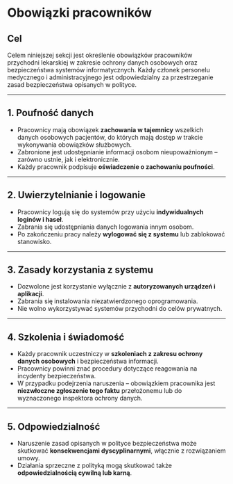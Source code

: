 # Obowiązki pracowników

## Cel

Celem niniejszej sekcji jest określenie obowiązków pracowników przychodni lekarskiej w zakresie ochrony danych osobowych oraz bezpieczeństwa systemów informatycznych. Każdy członek personelu medycznego i administracyjnego jest odpowiedzialny za przestrzeganie zasad bezpieczeństwa opisanych w polityce.

---

## 1. Poufność danych

- Pracownicy mają obowiązek **zachowania w tajemnicy** wszelkich danych osobowych pacjentów, do których mają dostęp w trakcie wykonywania obowiązków służbowych.
- Zabronione jest udostępnianie informacji osobom nieupoważnionym – zarówno ustnie, jak i elektronicznie.
- Każdy pracownik podpisuje **oświadczenie o zachowaniu poufności**.

---

## 2. Uwierzytelnianie i logowanie

- Pracownicy logują się do systemów przy użyciu **indywidualnych loginów i haseł**.
- Zabrania się udostępniania danych logowania innym osobom.
- Po zakończeniu pracy należy **wylogować się z systemu** lub zablokować stanowisko.

---

## 3. Zasady korzystania z systemu

- Dozwolone jest korzystanie wyłącznie z **autoryzowanych urządzeń i
aplikacji**.
- Zabrania się instalowania niezatwierdzonego oprogramowania.
- Nie wolno wykorzystywać systemów przychodni do celów prywatnych.

---

## 4. Szkolenia i świadomość

- Każdy pracownik uczestniczy w **szkoleniach z zakresu ochrony danych
osobowych** i bezpieczeństwa informacji.
- Pracownicy powinni znać procedury dotyczące reagowania na incydenty
bezpieczeństwa.
- W przypadku podejrzenia naruszenia – obowiązkiem pracownika jest
**niezwłoczne zgłoszenie tego faktu** przełożonemu lub do wyznaczonego
inspektora ochrony danych.

---

## 5. Odpowiedzialność

- Naruszenie zasad opisanych w polityce bezpieczeństwa może skutkować
**konsekwencjami dyscyplinarnymi**, włącznie z rozwiązaniem umowy.
- Działania sprzeczne z polityką mogą skutkować także
**odpowiedzialnością cywilną lub karną**.
